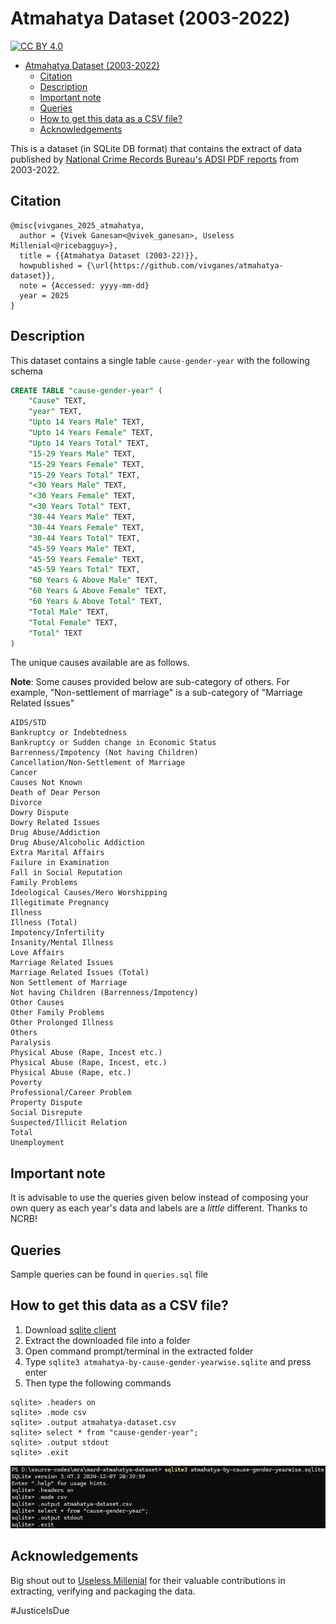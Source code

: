 # Atmahatya Dataset (2003-2022)

[![CC BY 4.0][cc-by-shield]][cc-by]

- [Atmahatya Dataset (2003-2022)](#atmahatya-dataset-2003-2022)
  - [Citation](#citation)
  - [Description](#description)
  - [Important note](#important-note)
  - [Queries](#queries)
  - [How to get this data as a CSV file?](#how-to-get-this-data-as-a-csv-file)
  - [Acknowledgements](#acknowledgements)


This is a dataset (in SQLite DB format) that contains the extract of data published by [National Crime Records Bureau's ADSI PDF reports](https://www.ncrb.gov.in/accidental-deaths-suicides-in-india-adsi.html) from 2003-2022.

## Citation

```
@misc{vivganes_2025_atmahatya,
  author = {Vivek Ganesan<@vivek_ganesan>, Useless Millenial<@ricebagguy>},
  title = {{Atmahatya Dataset (2003-22)}},
  howpublished = {\url{https://github.com/vivganes/atmahatya-dataset}},
  note = {Accessed: yyyy-mm-dd}
  year = 2025
}
```

## Description
This dataset contains a single table `cause-gender-year` with the following schema

```sql
CREATE TABLE "cause-gender-year" (
    "Cause" TEXT,
    "year" TEXT,
    "Upto 14 Years Male" TEXT,
    "Upto 14 Years Female" TEXT,
    "Upto 14 Years Total" TEXT,
    "15-29 Years Male" TEXT,
    "15-29 Years Female" TEXT,
    "15-29 Years Total" TEXT,
    "<30 Years Male" TEXT,
    "<30 Years Female" TEXT,
    "<30 Years Total" TEXT,
    "30-44 Years Male" TEXT,
    "30-44 Years Female" TEXT,
    "30-44 Years Total" TEXT,
    "45-59 Years Male" TEXT,
    "45-59 Years Female" TEXT,
    "45-59 Years Total" TEXT,
    "60 Years & Above Male" TEXT,
    "60 Years & Above Female" TEXT,
    "60 Years & Above Total" TEXT,
    "Total Male" TEXT,
    "Total Female" TEXT,
    "Total" TEXT
)
```

The unique causes available are as follows.

**Note**: Some causes provided below are sub-category of others.  For example, "Non-settlement of marriage" is a sub-category of "Marriage Related Issues"

```
AIDS/STD
Bankruptcy or Indebtedness
Bankruptcy or Sudden change in Economic Status
Barrenness/Impotency (Not having Children)
Cancellation/Non-Settlement of Marriage
Cancer
Causes Not Known
Death of Dear Person
Divorce
Dowry Dispute
Dowry Related Issues
Drug Abuse/Addiction
Drug Abuse/Alcoholic Addiction
Extra Marital Affairs
Failure in Examination
Fall in Social Reputation
Family Problems
Ideological Causes/Hero Worshipping
Illegitimate Pregnancy
Illness
Illness (Total)
Impotency/Infertility
Insanity/Mental Illness
Love Affairs
Marriage Related Issues
Marriage Related Issues (Total)
Non Settlement of Marriage
Not having Children (Barrenness/Impotency)
Other Causes
Other Family Problems
Other Prolonged Illness
Others
Paralysis
Physical Abuse (Rape, Incest etc.)
Physical Abuse (Rape, Incest, etc.)
Physical Abuse (Rape, etc.)
Poverty
Professional/Career Problem
Property Dispute
Social Disrepute
Suspected/Illicit Relation
Total
Unemployment
```

## Important note

It is advisable to use the queries given below instead of composing your own query as each year's data and labels are a _little_ different.  Thanks to NCRB!

## Queries

Sample queries can be found in `queries.sql` file

## How to get this data as a CSV file?

1. Download [sqlite client](https://www.sqlite.org/download.html)
2. Extract the downloaded file into a folder
3. Open command prompt/terminal in the extracted folder
4. Type `sqlite3 atmahatya-by-cause-gender-yearwise.sqlite` and press enter
5. Then type the following commands
```
sqlite> .headers on
sqlite> .mode csv
sqlite> .output atmahatya-dataset.csv
sqlite> select * from "cause-gender-year";
sqlite> .output stdout
sqlite> .exit
```
![CSV Export Instructions](csv-export.png)

## Acknowledgements

Big shout out to [Useless Millenial](https://x.com/ricebagguy) for their valuable contributions in extracting, verifying and packaging the data.

#JusticeIsDue



[cc-by]: http://creativecommons.org/licenses/by/4.0/
[cc-by-shield]: https://img.shields.io/badge/License-CC%20BY%204.0-lightgrey.svg